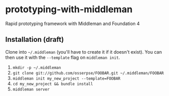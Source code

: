 prototyping-with-middleman
==========================

Rapid prototyping framework with Middleman and Foundation 4

## Installation (draft)

Clone into `~/.middleman` (you'll have to create it if it doesn't exist). You can then use it with the `--template` flag on `middleman init`.

1. `mkdir -p ~/.middleman`
2. `git clone git://github.com/osserpse/FOOBAR.git ~/.middleman/FOOBAR`
3. `middleman init my_new_project --template=FOOBAR`
4. `cd my_new_project && bundle install`
5. `middleman server`

